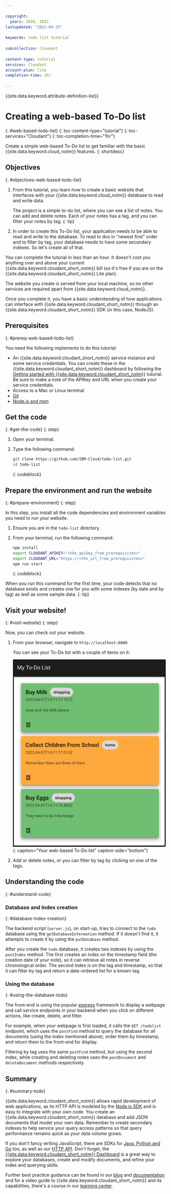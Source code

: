 ```yaml
---

copyright:
  years: 2020, 2022
lastupdated: "2022-04-25"

keywords: todo list tutorial

subcollection: Cloudant

content-type: tutorial
services: Cloudant
account-plan: lite
completion-time: 1hr

---
```


{{site.data.keyword.attribute-definition-list}}

# Creating a web-based To-Do list
{: #web-based-todo-list}
{: toc-content-type="tutorial"}
{: toc-services="Cloudant"}
{: toc-completion-time="1hr"}

Create a simple web-based To-Do list to get familiar with the basic {{site.data.keyword.cloud_notm}} features.
{: shortdesc}

## Objectives
{: #objectives-web-based-todo-list}

1. From this tutorial, you learn how to create a basic website that interfaces with your {{site.data.keyword.cloud_notm}} database to read and write data.

   The project is a simple to-do list, where you can see a list of notes. You can add and delete notes. Each of your notes has a tag, and you can filter your notes by tag.
   {: tip}

1. In order to create this To-Do list, your application needs to be able to read and write to the database. To read to dos in "newest first" order and to filter by tag, your database needs to have some secondary indexes. So let's create all of that.

You can complete the tutorial in less than an hour. It doesn't cost you anything over and above your current {{site.data.keyword.cloudant_short_notm}} bill (so it's free if you are on the {{site.data.keyword.cloudant_short_notm}} Lite plan).

The website you create is served from your local machine, so no other services are required apart from {{site.data.keyword.cloud_notm}}.

Once you complete it, you have a basic understanding of how applications can interface with {{site.data.keyword.cloudant_short_notm}} through an {{site.data.keyword.cloudant_short_notm}} SDK (in this case, NodeJS).

## Prerequisites
{: #prereq-web-based-todo-list}

You need the following implements to do this tutorial:

- An {{site.data.keyword.cloudant_short_notm}} service instance and some service credentials. You can create these in the {{site.data.keyword.cloudant_short_notm}} dashboard by following the [Getting started with {{site.data.keyword.cloudant_short_notm}}](/docs/Cloudant?topic=Cloudant-getting-started-with-cloudant) tutorial. Be sure to make a note of the APIKey and URL when you create your service credentials.
- Access to a Mac or Linux terminal
- [Git](https://git-scm.com/downloads)
- [Node.js and npm](https://docs.npmjs.com/downloading-and-installing-node-js-and-npm)


## Get the code
{: #get-the-code}
{: step}

1. Open your terminal.
2. Type the following command:

   ```sh
   git clone https://github.com/IBM-Cloud/todo-list.git
   cd todo-list
   ```
   {: codeblock}

## Prepare the environment and run the website
{: #prepare-environment}
{: step}

In this step, you install all the code dependencies and environment variables you need to run your website.

1. Ensure you are in the `todo-list` directory.
1. From your terminal, run the following command:

   ```sh
   npm install
   export CLOUDANT_APIKEY="<the_apikey_from_prerequisites>"
   export CLOUDANT_URL="https://<the_url_from_prerequisites>"
   npm run start
   ```
   {: codeblock}

When you run this command for the first time, your code detects that no database exists and creates one for you with some indexes (by date and by tag) as well as some sample data.
{: tip}

## Visit your website!
{: #visit-website}
{: step}

Now, you can check out your website.

1. From your browser, navigate to `http://localhost:8080`.

   You can see your To-Do list with a couple of items on it:

   ![Your To-Do list](images/todolist.png){: caption="Your web-based To-Do list" caption-side="bottom"}

1. Add or delete notes, or you can filter by tag by clicking on one of the tags.

## Understanding the code
{: #understand-code}

### Database and Index creation
{: #database-index-creation}

The backend script (`server.js`), on start-up, tries to connect to the `todo` database using the `getDatabaseInformation` method. If it doesn't find it, it attempts to create it by using the `putDatabase` method.

After you create the `todo` database, it creates two indexes by using the `postIndex` method. The first creates an index on the timestamp field (the creation date of your note), so it can retrieve all notes in reverse chronological order. The second index is on the tag and timestamp, so that it can filter by tag and return a date-ordered list for a known tag.

### Using the database
{: #using-the-database-todo}

The front-end is using the popular [express](https://expressjs.com/) framework to display a webpage and call service endpoints in your backend when you click on different actions, like create, delete, and filter.

For example, when your webpage is first loaded, it calls the `GET /todolist` endpoint, which uses the `postFind` method to query the database for all documents (using the index mentioned above), order them by timestamp, and return them to the front-end for display.

Filtering by tag uses the same `postFind` method, but using the second index, while creating and deleting notes uses the `postDocument` and `deleteDocument` methods respectively.

## Summary
{: #summary-todo}

{{site.data.keyword.cloudant_short_notm}} allows rapid development of web applications, as its HTTP API is modeled by the [Node.js SDK](https://www.npmjs.com/package/@ibm-cloud/cloudant) and is easy to integrate with your own code. You create an {{site.data.keyword.cloudant_short_notm}} database and add JSON documents that model your own data. Remember to create secondary indexes to help service your query access patterns so that query performance remains quick as your data volume grows.

If you don't fancy writing JavaScript, there are SDKs for [Java, Python and Go](/apidocs/cloudant) too, as well as our [HTTP API](/apidocs/cloudant). Don't forget, the [{{site.data.keyword.cloudant_short_notm}} Dashboard](/docs/Cloudant?topic=Cloudant-connecting#ibm-cloudant-dashboard) is a great way to explore your databases, create and modify documents, and refine your index and querying skills.

Further best practice guidance can be found in our [blog](https://blog.cloudant.com/2019/11/21/Best-and-Worst-Practices.html) and [documentation](/docs/services/Cloudant/getting-started.html) and for a video guide to {{site.data.keyword.cloudant_short_notm}} and its capabilities, there's a course in our [learning center](/docs/Cloudant?topic=Cloudant-learning-center).
